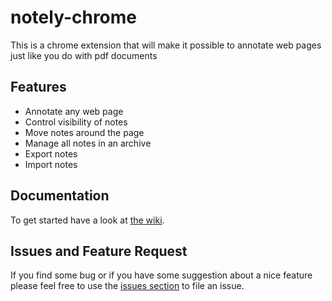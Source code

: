 notely-chrome
=============

This is a chrome extension that will make it possible to annotate web pages just like you do with pdf documents

## Features

- Annotate any web page
- Control visibility of notes
- Move notes around the page
- Manage all notes in an archive
- Export notes
- Import notes

## Documentation

To get started have a look at [the wiki](https://github.com/notely/notely-chrome/wiki).

## Issues and Feature Request

If you find some bug or if you have some suggestion about a nice feature please feel free to use the [issues section](https://github.com/notely/notely-chrome/issues) to file an issue.
